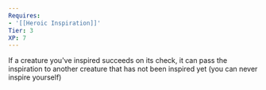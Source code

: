 ```yaml
---
Requires:
- '[[Heroic Inspiration]]'
Tier: 3
XP: 7
---
```


If a creature you've inspired succeeds on its check, it can pass the inspiration to another creature that has not been inspired yet (you can never inspire yourself)